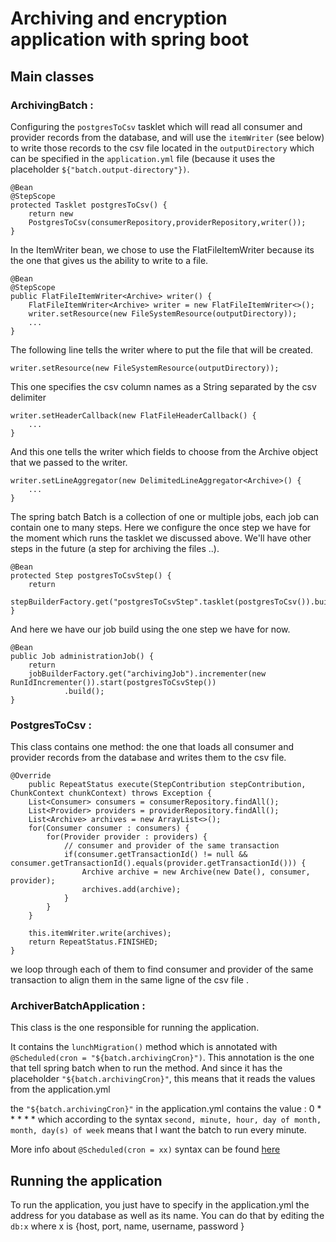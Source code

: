 # Archiving and encryption application with spring boot

## Main classes

### ArchivingBatch : 

Configuring the `postgresToCsv` tasklet which will read all consumer and provider records from the database, and will use the `itemWriter` (see below) to write those records to the csv file located in the `outputDirectory` which can be specified in the `application.yml` file (because it uses the placeholder `${"batch.output-directory"})`.

```
@Bean
@StepScope
protected Tasklet postgresToCsv() {
    return new 
    PostgresToCsv(consumerRepository,providerRepository,writer());
}
```

In the ItemWriter bean, we chose to use the FlatFileItemWriter because its the one that gives us the ability to write to a file.

```
@Bean
@StepScope
public FlatFileItemWriter<Archive> writer() {
    FlatFileItemWriter<Archive> writer = new FlatFileItemWriter<>();
    writer.setResource(new FileSystemResource(outputDirectory));
    ...
}
```

The following line tells the writer where to put the file that will be created.

```
writer.setResource(new FileSystemResource(outputDirectory));
```


This one specifies the csv column names as a String separated by the csv delimiter
```
writer.setHeaderCallback(new FlatFileHeaderCallback() {
    ...
}
```


And this one tells the writer which fields to choose from the Archive object that we passed to the writer.
```
writer.setLineAggregator(new DelimitedLineAggregator<Archive>() {
    ...
}
```


The spring batch Batch is a collection of one or multiple jobs, each job can contain one to many steps.
Here we configure the once step we have for the moment which runs the tasklet we discussed above. We'll have other steps in the future (a step for archiving the files ..).

```
@Bean
protected Step postgresToCsvStep() {
    return 
    stepBuilderFactory.get("postgresToCsvStep".tasklet(postgresToCsv()).build();
}
```

And here we have our job build using the one step we have for now.

```
@Bean
public Job administrationJob() {
    return 
    jobBuilderFactory.get("archivingJob").incrementer(new RunIdIncrementer()).start(postgresToCsvStep())
            .build();
}
```


### PostgresToCsv :

This class contains one method: the one that loads all consumer and provider records from the database and writes them to the csv file.

```
@Override
	public RepeatStatus execute(StepContribution stepContribution, ChunkContext chunkContext) throws Exception {
    List<Consumer> consumers = consumerRepository.findAll();
    List<Provider> providers = providerRepository.findAll();
    List<Archive> archives = new ArrayList<>();
    for(Consumer consumer : consumers) {
        for(Provider provider : providers) {
            // consumer and provider of the same transaction
            if(consumer.getTransactionId() != null && consumer.getTransactionId().equals(provider.getTransactionId())) {
                Archive archive = new Archive(new Date(), consumer, provider);
                archives.add(archive);
            }
        }
    }
    
    this.itemWriter.write(archives);
    return RepeatStatus.FINISHED;
}
```

we loop through each of them to find consumer and provider of the same transaction to align them in the same ligne of the csv file .


### ArchiverBatchApplication :

This class is the one responsible for running the application.

It contains the `lunchMigration()` method which is annotated with `@Scheduled(cron = "${batch.archivingCron}")`. This annotation is the one that tell spring batch when to run the method. And since it has the placeholder `"${batch.archivingCron}"`, this means that it reads the values from the application.yml

the  `"${batch.archivingCron}"` in the application.yml contains the value : 0 * * * * * which according to the syntax `second, minute, hour, day of month, month, day(s) of week` means that I want the batch to run every minute.

More info about `@Scheduled(cron = xx)` syntax can be found [here](https://stackoverflow.com/questions/26147044/spring-cron-expression-for-every-day-101am) 


## Running the application

To run the application, you just have to specify in the application.yml the address for you database as well as its name. You can do that by editing the `db:x` where x is {host, port, name, username, password }
